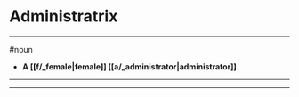 # Administratrix
---
#noun
- **A [[f/_female|female]] [[a/_administrator|administrator]].**
---
---

